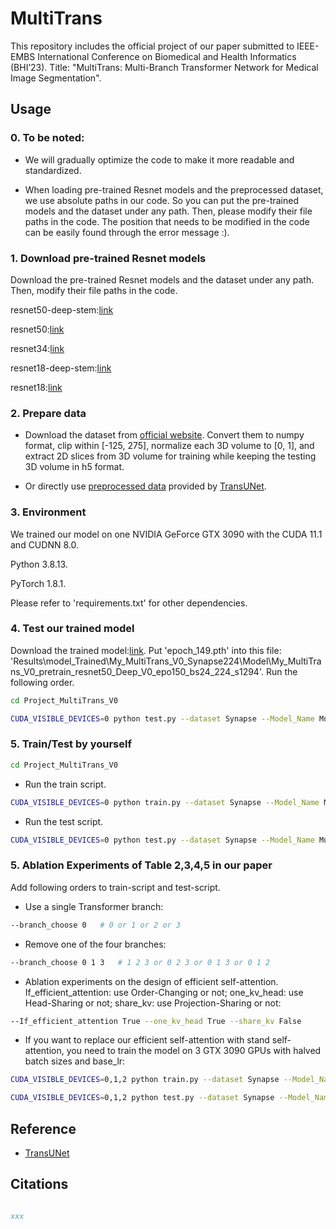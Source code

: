# MultiTrans
This repository includes the official project of our paper submitted to IEEE-EMBS International Conference on Biomedical and Health Informatics (BHI’23). Title: "MultiTrans: Multi-Branch Transformer Network for Medical Image Segmentation".

## Usage

### 0. To be noted:

- We will gradually optimize the code to make it more readable and standardized.

- When loading pre-trained Resnet models and the preprocessed dataset, we use absolute paths in our code. So you can put the pre-trained models and the dataset under any path. Then, please modify their file paths in the code. The position that needs to be modified in the code can be easily found through the error message :).

### 1. Download pre-trained Resnet models

Download the pre-trained Resnet models and the dataset under any path. Then, modify their file paths in the code.

resnet50-deep-stem:[link](https://drive.google.com/file/d/1OktRGqZ15dIyB2YTySLfOVtprerHgbef/view?usp=sharing)

resnet50:[link](https://drive.google.com/file/d/1fUAuRfewRpaS5mFX_IQqrE2syEn9PXrv/view?usp=sharing)

resnet34:[link](https://drive.google.com/file/d/18Erx_ISMt1XMjJlgl4SQsr-iMvcN-7bZ/view?usp=sharing)

resnet18-deep-stem:[link](https://drive.google.com/file/d/1q1VBV37acIte0GynoS054BWfwwdx1NiZ/view?usp=sharing)

resnet18:[link](https://drive.google.com/file/d/1LCybGjJ_d-nALvciBBkZil_XfO-7ptAE/view?usp=sharing)

### 2. Prepare data

- Download the dataset from [official website](https://www.synapse.org/#!Synapse:syn3193805/wiki/217789). Convert them to numpy format, clip within [-125, 275], normalize each 3D volume to [0, 1], and extract 2D slices from 3D volume for training while keeping the testing 3D volume in h5 format.

- Or directly use [preprocessed data](https://drive.google.com/file/d/1XjHzJageFKFN7Tg-6F2NJz2sj9hSLPK0/view?usp=sharing) provided by [TransUNet](https://github.com/Beckschen/TransUNet).

### 3. Environment

We trained our model on one NVIDIA GeForce GTX 3090 with the CUDA 11.1 and CUDNN 8.0.

Python 3.8.13.

PyTorch 1.8.1. 

Please refer to 'requirements.txt' for other dependencies.

### 4. Test our trained model 

Download the trained model:[link](https://drive.google.com/drive/folders/17Zs8F6pKSt5C6BAo0uPhsCssobsiE98S?usp=sharing). Put 'epoch_149.pth' into this file: 'Results\model_Trained\My_MultiTrans_V0_Synapse224\Model\My_MultiTrans_V0_pretrain_resnet50_Deep_V0_epo150_bs24_224_s1294'. Run the following order.

```bash
cd Project_MultiTrans_V0
```

```bash
CUDA_VISIBLE_DEVICES=0 python test.py --dataset Synapse --Model_Name MultiTrans --backbone resnet50_deep --branch_in_channels 256 512 512 1024 --branch_out_channels 256 --branch_key_channels 16 32 64 128 --seed 12100
```

### 5. Train/Test by yourself

```bash
cd Project_MultiTrans_V0
```

- Run the train script.

```bash
CUDA_VISIBLE_DEVICES=0 python train.py --dataset Synapse --Model_Name MultiTrans --backbone resnet50_deep --branch_in_channels 256 512 512 1024 --branch_out_channels 256 --branch_key_channels 16 32 64 128 --seed 1290
```

- Run the test script.

```bash
CUDA_VISIBLE_DEVICES=0 python test.py --dataset Synapse --Model_Name MultiTrans --backbone resnet50_deep --branch_in_channels 256 512 512 1024 --branch_out_channels 256 --branch_key_channels 16 32 64 128 --seed 1290
```

### 5. Ablation Experiments of Table 2,3,4,5 in our paper

Add following orders to train-script and test-script.

- Use a single Transformer branch:

```bash
--branch_choose 0   # 0 or 1 or 2 or 3
```

- Remove one of the four branches:

```bash
--branch_choose 0 1 3   # 1 2 3 or 0 2 3 or 0 1 3 or 0 1 2
```

- Ablation experiments on the design of efficient self-attention. If_efficient_attention: use Order-Changing or not; one_kv_head: use Head-Sharing or not; share_kv: use Projection-Sharing or not:

```bash
--If_efficient_attention True --one_kv_head True --share_kv False   
```

- If you want to replace our efficient self-attention with stand self-attention, you need to train the model on 3 GTX 3090 GPUs with halved batch sizes and base_lr:

```bash
CUDA_VISIBLE_DEVICES=0,1,2 python train.py --dataset Synapse --Model_Name MultiTrans --backbone resnet50_deep --branch_in_channels 256 512 512 1024 --branch_out_channels 256 --branch_key_channels 16 32 64 128 --If_efficient_attention False --n_gpu 3 --batch_size 4 --base_lr 0.005 --seed 1290
```

```bash
CUDA_VISIBLE_DEVICES=0,1,2 python test.py --dataset Synapse --Model_Name MultiTrans --backbone resnet50_deep --branch_in_channels 256 512 512 1024 --branch_out_channels 256 --branch_key_channels 16 32 64 128 --If_efficient_attention False --n_gpu 3 --batch_size 4 --base_lr 0.005 --seed 1290
```

## Reference
* [TransUNet](https://github.com/Beckschen/TransUNet)

## Citations

```bibtex

xxx

```
